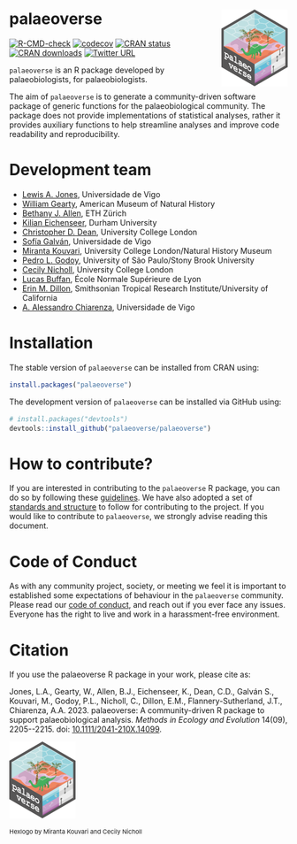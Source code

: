 # palaeoverse <img src="man/figures/logo.png" align="right" width="120" />

<!-- badges: start -->
[![R-CMD-check](https://github.com/palaeoverse/palaeoverse/actions/workflows/R-CMD-check.yaml/badge.svg)](https://github.com/palaeoverse/palaeoverse/actions/workflows/R-CMD-check.yaml)
[![codecov](https://codecov.io/gh/palaeoverse/palaeoverse/branch/main/graph/badge.svg?token=HQQO2CRIKT)](https://app.codecov.io/gh/palaeoverse/palaeoverse)
[![CRAN status](https://www.r-pkg.org/badges/version/palaeoverse)](https://CRAN.R-project.org/package=palaeoverse)
[![CRAN downloads](https://cranlogs.r-pkg.org/badges/grand-total/palaeoverse)](https://cran.r-project.org/package=palaeoverse)
[![Twitter URL](https://img.shields.io/twitter/url/https/twitter.com/ThePalaeoverse.svg?style=social&label=Follow%20%40ThePalaeoverse)](https://twitter.com/ThePalaeoverse)
<!-- badges: end -->

`palaeoverse` is an R package developed by palaeobiologists, for palaeobiologists.

The aim of `palaeoverse` is to generate a community-driven software package of generic functions for the palaeobiological community. The package does not provide implementations of statistical analyses, rather it provides auxiliary functions to help streamline analyses and improve code readability and reproducibility.

# Development team
- [Lewis A. Jones](mailto:LewisAlan.Jones@uvigo.es), Universidade de Vigo
- [William Gearty](mailto:willgearty@gmail.com), American Museum of Natural History
- [Bethany J. Allen](mailto:Bethany.Allen@bsse.ethz.ch), ETH Zürich
- [Kilian Eichenseer](mailto:kilian.eichenseer@gmail.com), Durham University
- [Christopher D. Dean](mailto:christopherdaviddean@gmail.com), University College London
- [Sofía Galván](mailto:sofia.galvan@uvigo.es), Universidade de Vigo
- [Miranta Kouvari](mailto:kouvari.miranta@gmail.com), University College London/Natural History Museum
- [Pedro L. Godoy](mailto:pedrolorenagodoy@gmail.com), University of São Paulo/Stony Brook University
- [Cecily Nicholl](mailto:cecily.nicholl@ucl.ac.uk), University College London
- [Lucas Buffan](mailto:lucas.buffan@ens-lyon.fr), École Normale Supérieure de Lyon
- [Erin M. Dillon](mailto:erinmdillon@ucsb.edu), Smithsonian Tropical Research Institute/University of California
- [A. Alessandro Chiarenza](mailto:a.chiarenza15@gmail.com), Universidade de Vigo

# Installation

The stable version of `palaeoverse` can be installed from CRAN using:

```r
install.packages("palaeoverse")
```

The development version of `palaeoverse` can be installed via GitHub using:

```r
# install.packages("devtools")
devtools::install_github("palaeoverse/palaeoverse")
```

# How to contribute?
If you are interested in contributing to the `palaeoverse` R package, you can do so by following these [guidelines](https://palaeoverse.palaeoverse.org/CONTRIBUTING.html). We have also adopted a set of [standards and structure](https://palaeoverse.palaeoverse.org/articles/structure-and-standards.html) to follow for contributing to the project. If you would like to contribute to `palaeoverse`, we strongly advise reading this document.

# Code of Conduct

As with any community project, society, or meeting we feel it is important to established some expectations of behaviour in the `palaeoverse` community. Please read our [code of conduct](https://palaeoverse.palaeoverse.org/CODE_OF_CONDUCT.html), and reach out if you ever face any issues. Everyone has the right to live and work in a harassment-free environment.

# Citation

If you use the palaeoverse R package in your work, please cite as:

Jones, L.A., Gearty, W., Allen, B.J., Eichenseer, K., Dean, C.D., Galván S., Kouvari, M., Godoy, P.L., Nicholl, C., Dillon, E.M., Flannery-Sutherland, J.T., Chiarenza, A.A. 2023. palaeoverse: A community-driven R package to support palaeobiological analysis. *Methods in Ecology and Evolution* 14(09), 2205--2215. doi: [10.1111/2041-210X.14099](https://doi.org/10.1111/2041-210X.14099).

<p align="left">

<img src="man/figures/logo.png" width="120" />

</p>

<p align="left"; style="font-size:11px">Hexlogo by Miranta Kouvari and Cecily Nicholl</p>
